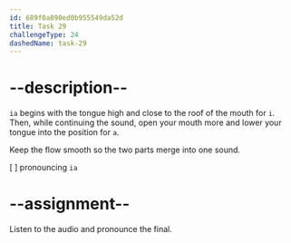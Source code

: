 ```yaml
---
id: 689f0a890ed0b955549da52d
title: Task 29
challengeType: 24
dashedName: task-29
---
```


<!--SPEAKING-->

<!-- (Audio) A: ia -->

# --description--

`ia` begins with the tongue high and close to the roof of the mouth for `i`. Then, while continuing the sound, open your mouth more and lower your tongue into the position for `a`.

Keep the flow smooth so the two parts merge into one sound.

[ ] pronouncing `ia`

# --assignment--

Listen to the audio and pronounce the final.
